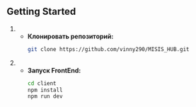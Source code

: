 ## Getting Started

1. 
   - **Клонировать репозиторий:**
     ```bash
     git clone https://github.com/vinny290/MISIS_HUB.git
     ```
2. 
   - **Запуск FrontEnd:**
     ```bash
     cd client
     npm install
     npm run dev
     ```
